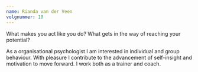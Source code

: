 ```yaml
---
name: Rianda van der Veen
volgnummer: 10
---
```


What makes you act like you do? What gets in the way of reaching your potential?

As a organisational psychologist I am interested in individual and group behaviour. With pleasure I contribute to the advancement of self-insight and motivation to move forward. I work both as a trainer and coach.
